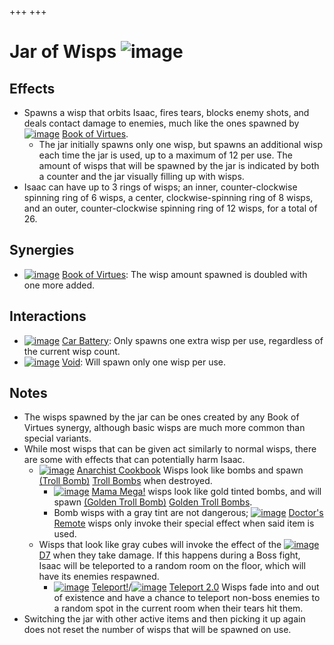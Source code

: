 +++
+++

 # Jar of Wisps ![image](/image/Jar_of_Wisps.png) 

Effects
---------


* Spawns a wisp that orbits Isaac, fires tears, blocks enemy shots, and deals contact damage to enemies, much like the ones spawned by [![image](/image/Book_of_Virtues.png)](/wiki/Book_of_Virtues "Book of Virtues") [Book of Virtues](/wiki/Book_of_Virtues "Book of Virtues").
	+ The jar initially spawns only one wisp, but spawns an additional wisp each time the jar is used, up to a maximum of 12 per use. The amount of wisps that will be spawned by the jar is indicated by both a counter and the jar visually filling up with wisps.
* Isaac can have up to 3 rings of wisps; an inner, counter-clockwise spinning ring of 6 wisps, a center, clockwise-spinning ring of 8 wisps, and an outer, counter-clockwise spinning ring of 12 wisps, for a total of 26.


Synergies
-----------


* [![image](/image/Book_of_Virtues.png)](/wiki/Book_of_Virtues "Book of Virtues") [Book of Virtues](/wiki/Book_of_Virtues "Book of Virtues"): The wisp amount spawned is doubled with one more added.


Interactions
--------------


* [![image](/image/Car_Battery.png)](/wiki/Car_Battery "Car Battery") [Car Battery](/wiki/Car_Battery "Car Battery"): Only spawns one extra wisp per use, regardless of the current wisp count.
* [![image](/image/Void.png)](/wiki/Void "Void") [Void](/wiki/Void "Void"): Will spawn only one wisp per use.


Notes
-------


* The wisps spawned by the jar can be ones created by any Book of Virtues synergy, although basic wisps are much more common than special variants.
* While most wisps that can be given act similarly to normal wisps, there are some with effects that can potentially harm Isaac.
	+ [![image](/image/Anarchist_Cookbook.png)](/wiki/Anarchist_Cookbook "Anarchist Cookbook") [Anarchist Cookbook](/wiki/Anarchist_Cookbook "Anarchist Cookbook") Wisps look like bombs and spawn [(Troll Bomb)](/wiki/Troll_Bomb "Troll Bomb") [Troll Bombs](/wiki/Troll_Bomb "Troll Bomb") when destroyed.
		- [![image](/image/Mama_Mega!.png)](/wiki/Mama_Mega! "Mama Mega!") [Mama Mega!](/wiki/Mama_Mega! "Mama Mega!") wisps look like gold tinted bombs, and will spawn [(Golden Troll Bomb)](/wiki/Golden_Troll_Bomb "Golden Troll Bomb") [Golden Troll Bombs](/wiki/Golden_Troll_Bomb "Golden Troll Bomb").
		- Bomb wisps with a gray tint are not dangerous; [![image](/image/Doctor%27s_Remote.png)](/wiki/Doctor%27s_Remote "Doctor's Remote") [Doctor's Remote](/wiki/Doctor%27s_Remote "Doctor's Remote") wisps only invoke their special effect when said item is used.
	+ Wisps that look like gray cubes will invoke the effect of the [![image](/image/D7.png)](/wiki/D7 "D7") [D7](/wiki/D7 "D7") when they take damage. If this happens during a Boss fight, Isaac will be teleported to a random room on the floor, which will have its enemies respawned.
		- [![image](/image/Teleport!.png)](/wiki/Teleport! "Teleport!") [Teleport!](/wiki/Teleport! "Teleport!")/[![image](/image/Teleport_2.0.png)](/wiki/Teleport_2.0 "Teleport 2.0") [Teleport 2.0](/wiki/Teleport_2.0 "Teleport 2.0") Wisps fade into and out of existence and have a chance to teleport non-boss enemies to a random spot in the current room when their tears hit them.
* Switching the jar with other active items and then picking it up again does not reset the number of wisps that will be spawned on use.


